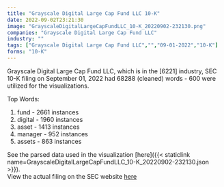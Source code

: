 ```yaml
---
title: "Grayscale Digital Large Cap Fund LLC 10-K"
date: 2022-09-02T23:21:30
image: "GrayscaleDigitalLargeCapFundLLC_10-K_20220902-232130.png"
companies: "Grayscale Digital Large Cap Fund LLC"
industry: ""
tags: ["Grayscale Digital Large Cap Fund LLC","","09-01-2022","10-K"]
forms: "10-K"
---
```

Grayscale Digital Large Cap Fund LLC, which is in the  [6221] industry, SEC 10-K filing on September 01, 2022 had 68288 (cleaned) words - 600 were utilized for the visualizations.

Top Words:
1. fund - 2661 instances
2. digital - 1960 instances
3. asset - 1413 instances
4. manager - 952 instances
5. assets - 863 instances


See the parsed data used in the visualization [here]({{< staticlink name=GrayscaleDigitalLargeCapFundLLC_10-K_20220902-232130.json >}}).  
View the actual filing on the SEC website [here](https://www.sec.gov/Archives/edgar/data/1729997/0000950170-22-018009.txt)